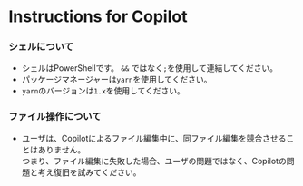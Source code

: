 # Instructions for Copilot

### シェルについて

- シェルはPowerShellです。 `&&` ではなく`;`を使用して連結してください。
- パッケージマネージャーは`yarn`を使用してください。
- `yarn`のバージョンは`1.x`を使用してください。

### ファイル操作について

- ユーザは、Copilotによるファイル編集中に、同ファイル編集を競合させることはありません。  
  つまり、ファイル編集に失敗した場合、ユーザの問題ではなく、Copilotの問題と考え復旧を試みてください。
